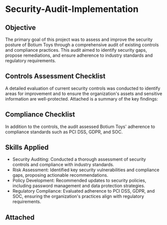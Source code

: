# Security-Audit-Implementation

## Objective
The primary goal of this project was to assess and improve the security posture of Botium Toys through a comprehensive audit of existing controls and compliance practices. This audit aimed to identify security gaps, propose remediations, and ensure adherence to industry standards and regulatory requirements.

## Controls Assessment Checklist
A detailed evaluation of current security controls was conducted to identify areas for improvement and to ensure the organization's assets and sensitive information are well-protected. Attached is a summary of the key findings:

## Compliance Checklist
In addition to the controls, the audit assessed Botium Toys' adherence to compliance standards such as PCI DSS, GDPR, and SOC.

## Skills Applied
- Security Auditing: Conducted a thorough assessment of security controls and compliance with industry standards.
- Risk Assessment: Identified key security vulnerabilities and compliance gaps, proposing actionable recommendations.
- Policy Development: Recommended updates to security policies, including password management and data protection strategies.
- Regulatory Compliance: Evaluated adherence to PCI DSS, GDPR, and SOC, ensuring the organization's practices align with regulatory requirements.

## Attached
